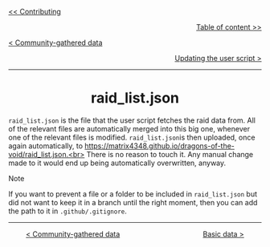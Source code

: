 <div align="left">
  
  [<< Contributing](/CONTRIBUTING.md)
  
</div>

<div align="right">
  
  [Table of content >>](table-of-content.md)
  
</div>

<div align="left">
  
  [< Community-gathered data](community-gathered-data.md)
  
</div>

<div align="right">

  [Updating the user script >](updating-user-script.md)
  
</div>

<hr>

<div align="center">

# raid_list.json

</div>

`raid_list.json` is the file that the user script fetches the raid data from. All of the relevant files are automatically merged into this big one, whenever one of the relevant files is modified. `raid_list.json`is then uploaded, once again automatically, to https://matrix4348.github.io/dragons-of-the-void/raid_list.json.<br>
There is no reason to touch it. Any manual change made to it would end up being automatically overwritten, anyway.

> [!Note]
> If you want to prevent a file or a folder to be included in `raid_list.json` but did not want to keep it in a branch until the right moment, then you can add the path to it in `.github/.gitignore`.

<hr>

<div align="center">
  
  [< Community-gathered data](community-gathered-data.md) $~~~~~~~~~~~~~~~~~~~~~~~~~~~~~~~~~~~~~~~~$ [Basic data >](basic-data-folder.md)
  
</div>
